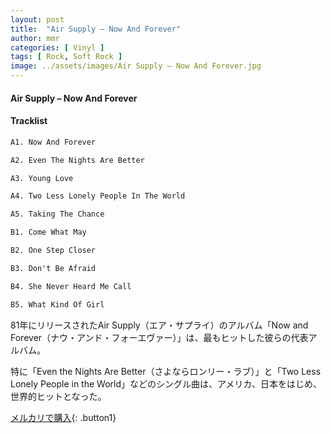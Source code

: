 ```yaml
---
layout: post
title:  "Air Supply – Now And Forever"
author: mmr
categories: [ Vinyl ]
tags: [ Rock, Soft Rock ]
image: ../assets/images/Air Supply – Now And Forever.jpg
---
```


#### Air Supply – Now And Forever

#### Tracklist
```md
A1. Now And Forever

A2. Even The Nights Are Better

A3. Young Love

A4. Two Less Lonely People In The World

A5. Taking The Chance

B1. Come What May

B2. One Step Closer

B3. Don't Be Afraid

B4. She Never Heard Me Call

B5. What Kind Of Girl
```

81年にリリースされたAir Supply（エア・サプライ）のアルバム「Now and Forever（ナウ・アンド・フォーエヴァー）」は、最もヒットした彼らの代表アルバム。

特に「Even the Nights Are Better（さよならロンリー・ラブ）」と「Two Less Lonely People in the World」などのシングル曲は、アメリカ、日本をはじめ、世界的ヒットとなった。

[メルカリで購入](https://jp.mercari.com/item/m66371881166){: .button1}


